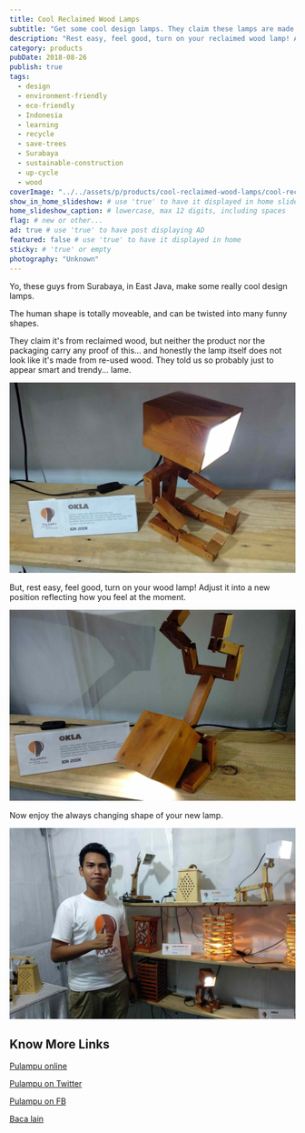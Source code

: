 ```yaml
---
title: Cool Reclaimed Wood Lamps
subtitle: "Get some cool design lamps. They claim these lamps are made of up-cycled wood. Old timber turned into great furniture pieces. Really?!"
description: "Rest easy, feel good, turn on your reclaimed wood lamp! Adjust it into a new position reflecting how you feel at the moment."
category: products
pubDate: 2018-08-26
publish: true
tags:
  - design
  - environment-friendly
  - eco-friendly
  - Indonesia
  - learning
  - recycle
  - save-trees
  - Surabaya
  - sustainable-construction
  - up-cycle
  - wood
coverImage: "../../assets/p/products/cool-reclaimed-wood-lamps/cool-reclaimed-wood-lamps.jpg"
show_in_home_slideshow: # use 'true' to have it displayed in home slideshow
home_slideshow_caption: # lowercase, max 12 digits, including spaces
flag: # new or other...
ad: true # use 'true' to have post displaying AD
featured: false # use 'true' to have it displayed in home
sticky: # 'true' or empty
photography: "Unknown"
---
```


Yo, these guys from Surabaya, in East Java, make some really cool design lamps.

The human shape is totally moveable, and can be twisted into many funny shapes.

They claim it's from reclaimed wood, but neither the product nor the packaging carry any proof of this... and honestly the lamp itself does not look like it's made from re-used wood. They told us so probably just to appear smart and trendy... lame.

![Swimming, sitting or any other position you can think of!](../../assets/p/products/cool-reclaimed-wood-lamps/cool-reclaimed-wood-lamps-02.jpg)

But, rest easy, feel good, turn on your wood lamp! Adjust it into a new position reflecting how you feel at the moment.

![Yoga](../../assets/p/products/cool-reclaimed-wood-lamps/cool-reclaimed-wood-lamps-03.jpg)

Now enjoy the always changing shape of your new lamp.

![Muhammad Arifin is the designer](../../assets/p/products/cool-reclaimed-wood-lamps/cool-reclaimed-wood-lamps-04.jpg)

## Know More Links

[Pulampu online](https://pulampu.yukbisnis.com/)

[Pulampu on Twitter](https://twitter.com/pulampu)

[Pulampu on FB](https://www.facebook.com/pulampuindonesia/)

[Baca lain](http://pojokpitu.com/baca.php?idurut=42299)
